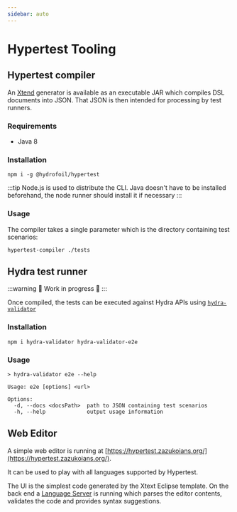 ```yaml
---
sidebar: auto
---
```


# Hypertest Tooling

## Hypertest compiler

An [Xtend](https://www.eclipse.org/xtend/) generator is available as an executable
JAR which compiles DSL documents into JSON. That JSON is then intended for processing
by test runners.

### Requirements

* Java 8

### Installation

```shell
npm i -g @hydrofoil/hypertest
```

:::tip
Node.js is used to distribute the CLI. Java doesn't have to be installed beforehand,
the node runner should install it if necessary 
:::

### Usage

The compiler takes a single parameter which is the directory containing test
scenarios:

```shell
hypertest-compiler ./tests
``` 

## Hydra test runner

:::warning
:construction: Work in progress :construction: 
:::

Once compiled, the tests can be executed against Hydra APIs using [`hydra-validator`](https://github.com/hypermedia-app/hydra-validator)

### Installation

```shell
npm i hydra-validator hydra-validator-e2e
```

### Usage

```
> hydra-validator e2e --help

Usage: e2e [options] <url>

Options:
  -d, --docs <docsPath>  path to JSON containing test scenarios
  -h, --help             output usage information
```

## Web Editor

A simple web editor is running at [https://hypertest.zazukoians.org/](https://hypertest.zazukoians.org/).

It can be used to play with all languages supported by Hypertest.

The UI is the simplest code generated by the Xtext Eclipse template. On the back end
a [Language Server](https://langserver.org) is running which parses the editor contents,
validates the code and provides syntax suggestions.
